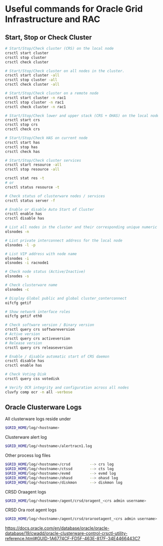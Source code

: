 # Useful commands for Oracle Grid Infrastructure and RAC

## Start, Stop or Check Cluster

```sh
# Start/Stop/Check cluster (CRS) on the local node
crsctl start cluster
crsctl stop cluster
crsctl check cluster
```

```sh
# Start/Stop/Check cluster on all nodes in the cluster.
crsctl start cluster -all
crsctl stop cluster -all
crsctl check cluster -all
```

```sh
# Start/Stop/Check cluster on a remote node
crsctl start cluster -n rac1
crsctl stop cluster -n rac1
crsctl check cluster -n rac1
```

```sh
# Start/Stop/Check lower and upper stack (CRS + OHAS) on the local node
crsctl start crs
crsctl stop crs
crsctl check crs
```

```sh
# Start/Stop/Check HAS on current node
crsctl start has
crsctl stop has
crsctl check has
```

```sh
# Start/Stop/Check cluster services
crsctl start resource -all
crsctl stop resource -all

crsctl stat res -t
# or
crsctl status resource -t
```

```sh
# Check status of clusterware nodes / services
crsctl status server -f
```

```sh
# Enable or disable Auto Start of Cluster
crsctl enable has
crsctl disable has
```

```sh
# List all nodes in the cluster and their corresponding unique numeric IDs.
olsnodes -n

# List private interconnect address for the local node
olsnodes -l -p

# List VIP address with node name
olsnodes -i
olsnodes -i racnode1

# Check node status (Active/Inactive)
olsnodes -s

# Check clusterware name
olsnodes -c
```

```sh
# Display Global public and global cluster_conterconnect
oifcfg getif

# Show network interface roles
oifcfg getif eth0
```

```sh
# Check software version / Binary version
crsctl query crs softwareversion
# Active version
crsctl query crs activeversion
# Release version
crsctl query crs releaseversion
```

```sh
# Enable / disable automatic start of CRS daemon
crsctl disable has
crsctl enable has
```

```sh
# Check Voting Disk
crsctl query css votedisk
```

```sh
# Verify OCR integrity and configuration across all nodes
cluvfy comp ocr -n all -verbose
```

## Oracle Clusterware Logs

All clusterware logs reside under

```sh
$GRID_HOME/log/<hostname>
```

Clusterware alert log

```sh
$GRID_HOME/log/<hostname>/alertracn1.log
```

Other process log files

```sh
$GRID_HOME/log/<hostname>/crsd         --> crs log
$GRID_HOME/log/<hostname>/ctssd        --> cts log
$GRID_HOME/log/<hostname>/evmd         --> evmd log
$GRID_HOME/log/<hostname>/ohasd        --> ohasd log
$GRID_HOME/log/<hostname>/diskmon      --> diskmon log
```

CRSD Oraagent logs

```sh
$GRID_HOME/log/<hostname>/agent/crsd/oragent_<crs admin username>
```

CRSD Ora root agent logs

```sh
$GRID_HOME/log/<hostname>/agent/crsd/orarootagent_<crs admin username>
```

<https://docs.oracle.com/en/database/oracle/oracle-database/19/cwadd/oracle-clusterware-control-crsctl-utility-reference.html#GUID-1A6774CF-FD5F-463E-817F-34E4466443C7>
